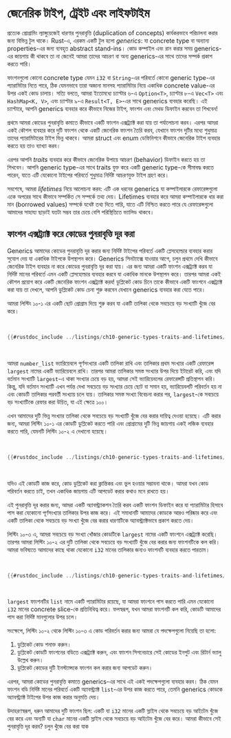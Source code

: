 # জেনেরিক টাইপ, ট্রেইট এবং লাইফটাইম

প্রত্যেক প্রোগ্রামিং ল্যাঙ্গুয়েজেই ধারণার পুনরাবৃত্তি (duplication of concepts) কার্যকরভাবে পরিচালনা করার জন্য বিভিন্ন টুল থাকে। Rust-এ, এরকম একটি টুল হলো _generics_: যা concrete type বা অন্যান্য properties-এর জন্য ব্যবহৃত abstract stand-ins। কোড কম্পাইল এবং রান করার সময় generics-এর জায়গায় কী থাকবে তা না জেনেই আমরা তাদের আচরণ বা অন্য generics-এর সাথে তাদের সম্পর্ক প্রকাশ করতে পারি।

ফাংশনগুলো কোনো concrete type যেমন `i32` বা `String`-এর পরিবর্তে কোনো generic type-এর প্যারামিটার নিতে পারে, ঠিক যেমনভাবে তারা অজানা মানসহ প্যারামিটার নিয়ে একাধিক concrete value-এর উপর একই কোড চালায়। সত্যি বলতে, আমরা ইতোমধ্যে চ্যাপ্টার ৬-এ `Option<T>`, চ্যাপ্টার ৮-এ `Vec<T>` এবং `HashMap<K, V>`, এবং চ্যাপ্টার ৯-এ `Result<T, E>`-এর সাথে generics ব্যবহার করেছি। এই চ্যাপ্টারে, আপনি generics ব্যবহার করে কীভাবে নিজের টাইপ, ফাংশন এবং মেথড ডিফাইন করবেন তা শিখবেন!

প্রথমে আমরা কোডের পুনরাবৃত্তি কমাতে কীভাবে একটি ফাংশন এক্সট্র্যাক্ট করা যায় তা পর্যালোচনা করব। এরপর আমরা একই কৌশল ব্যবহার করে দুটি ফাংশন থেকে একটি জেনেরিক ফাংশন তৈরি করব, যেখানে ফাংশন দুটির মধ্যে শুধুমাত্র তাদের প্যারামিটারের টাইপ ভিন্ন থাকবে। আমরা struct এবং enum ডেফিনিশনে কীভাবে জেনেরিক টাইপ ব্যবহার করতে হয় তাও ব্যাখ্যা করব।

এরপর আপনি _traits_ ব্যবহার করে কীভাবে জেনেরিক উপায়ে আচরণ (behavior) ডিফাইন করতে হয় তা শিখবেন। আপনি generic type-এর সাথে traits যুক্ত করে একটি generic type-কে সীমাবদ্ধ করতে পারেন, যাতে এটি যেকোনো টাইপের পরিবর্তে শুধুমাত্র নির্দিষ্ট আচরণযুক্ত টাইপ গ্রহণ করে।

সবশেষে, আমরা _lifetimes_ নিয়ে আলোচনা করব: এটি এক ধরনের generics যা কম্পাইলারকে রেফারেন্সগুলো একে অপরের সাথে কীভাবে সম্পর্কিত সে সম্পর্কে তথ্য দেয়। Lifetimes ব্যবহার করে আমরা কম্পাইলারকে ধার করা মান (borrowed values) সম্পর্কে যথেষ্ট তথ্য দিতে পারি, যাতে এটি নিশ্চিত করতে পারে যে রেফারেন্সগুলো আমাদের সাহায্য ছাড়াই যতটা সম্ভব তার চেয়ে বেশি পরিস্থিতিতে ভ্যালিড থাকবে।

## ফাংশন এক্সট্র্যাক্ট করে কোডের পুনরাবৃত্তি দূর করা

Generics আমাদের কোডের পুনরাবৃত্তি দূর করার জন্য নির্দিষ্ট টাইপের পরিবর্তে একটি প্লেসহোল্ডার ব্যবহার করার সুযোগ দেয় যা একাধিক টাইপকে উপস্থাপন করে। Generics সিনট্যাক্সে যাওয়ার আগে, চলুন প্রথমে দেখি কীভাবে জেনেরিক টাইপ ব্যবহার না করে কোডের পুনরাবৃত্তি দূর করা যায়। এর জন্য আমরা একটি ফাংশন এক্সট্র্যাক্ট করব যা নির্দিষ্ট মানের পরিবর্তে এমন একটি প্লেসহোল্ডার ব্যবহার করবে যা একাধিক মানকে উপস্থাপন করে। তারপর আমরা একই কৌশল প্রয়োগ করে একটি জেনেরিক ফাংশন এক্সট্র্যাক্ট করব! ডুপ্লিকেট কোড চিনে তাকে কীভাবে একটি ফাংশনে এক্সট্র্যাক্ট করা যায় তা দেখলে, আপনি ডুপ্লিকেট কোড চেনা শুরু করবেন যেখানে generics ব্যবহার করা যেতে পারে।

আমরা লিস্টিং ১০-১ এর একটি ছোট প্রোগ্রাম দিয়ে শুরু করব যা একটি তালিকা থেকে সবচেয়ে বড় সংখ্যাটি খুঁজে বের করে।

<Listing number="10-1" file-name="src/main.rs" caption="সংখ্যার একটি তালিকা থেকে সবচেয়ে বড় সংখ্যাটি খোঁজা">

```rust
{{#rustdoc_include ../listings/ch10-generic-types-traits-and-lifetimes/listing-10-01/src/main.rs:here}}
```

</Listing>

আমরা `number_list` ভ্যারিয়েবলে পূর্ণসংখ্যার একটি তালিকা রাখি এবং তালিকার প্রথম সংখ্যার একটি রেফারেন্স `largest` নামের একটি ভ্যারিয়েবলে রাখি। তারপর আমরা তালিকার সমস্ত সংখ্যার উপর দিয়ে ইটারেট করি, এবং যদি বর্তমান সংখ্যাটি `largest`-এ থাকা সংখ্যার চেয়ে বড় হয়, আমরা সেই ভ্যারিয়েবলের রেফারেন্সটি প্রতিস্থাপন করি। কিন্তু, যদি বর্তমান সংখ্যাটি এখন পর্যন্ত দেখা সবচেয়ে বড় সংখ্যার চেয়ে ছোট বা সমান হয়, ভ্যারিয়েবলটি পরিবর্তন হয় না এবং কোডটি তালিকার পরবর্তী সংখ্যায় চলে যায়। তালিকার সমস্ত সংখ্যা বিবেচনা করার পর, `largest`-কে সবচেয়ে বড় সংখ্যাটিকে রেফার করা উচিত, যা এই ক্ষেত্রে ১০০।

এখন আমাদের দুটি ভিন্ন সংখ্যার তালিকা থেকে সবচেয়ে বড় সংখ্যাটি খুঁজে বের করার দায়িত্ব দেওয়া হয়েছে। এটি করার জন্য, আমরা লিস্টিং ১০-১ এর কোডটি ডুপ্লিকেট করতে পারি এবং প্রোগ্রামের দুটি ভিন্ন জায়গায় একই লজিক ব্যবহার করতে পারি, যেমনটি লিস্টিং ১০-২ এ দেখানো হয়েছে।

<Listing number="10-2" file-name="src/main.rs" caption="*দুটি* সংখ্যার তালিকা থেকে সবচেয়ে বড় সংখ্যা খোঁজার কোড">

```rust
{{#rustdoc_include ../listings/ch10-generic-types-traits-and-lifetimes/listing-10-02/src/main.rs}}
```

</Listing>

যদিও এই কোডটি কাজ করে, কোড ডুপ্লিকেট করা ক্লান্তিকর এবং ভুল হওয়ার সম্ভাবনা থাকে। আমরা যখন কোড পরিবর্তন করতে চাই, তখন একাধিক জায়গায় এটি আপডেট করার কথাও মনে রাখতে হয়।

এই পুনরাবৃত্তি দূর করার জন্য, আমরা একটি অ্যাবস্ট্র্যাকশন তৈরি করব একটি ফাংশন ডিফাইন করে যা প্যারামিটার হিসাবে পাস করা যেকোনো পূর্ণসংখ্যার তালিকার উপর কাজ করে। এই সমাধানটি আমাদের কোডকে আরও পরিষ্কার করে এবং একটি তালিকা থেকে সবচেয়ে বড় সংখ্যা খুঁজে বের করার ধারণাটিকে অ্যাবস্ট্র্যাক্টভাবে প্রকাশ করতে দেয়।

লিস্টিং ১০-৩ এ, আমরা সবচেয়ে বড় সংখ্যা খোঁজার কোডটিকে `largest` নামের একটি ফাংশনে এক্সট্র্যাক্ট করেছি। তারপর আমরা লিস্টিং ১০-২ এর দুটি তালিকা থেকে সবচেয়ে বড় সংখ্যাটি খুঁজে বের করার জন্য ফাংশনটিকে কল করি। আমরা ভবিষ্যতে আমাদের কাছে থাকা যেকোনো `i32` মানের তালিকার জন্যও ফাংশনটি ব্যবহার করতে পারতাম।

<Listing number="10-3" file-name="src/main.rs" caption="দুটি তালিকা থেকে সবচেয়ে বড় সংখ্যা খোঁজার জন্য অ্যাবস্ট্র্যাক্ট কোড">

```rust
{{#rustdoc_include ../listings/ch10-generic-types-traits-and-lifetimes/listing-10-03/src/main.rs:here}}
```

</Listing>

`largest` ফাংশনটির `list` নামে একটি প্যারামিটার রয়েছে, যা আমরা ফাংশনে পাস করতে পারি এমন যেকোনো `i32` মানের concrete slice-কে প্রতিনিধিত্ব করে। ফলস্বরূপ, যখন আমরা ফাংশনটি কল করি, কোডটি আমাদের পাস করা নির্দিষ্ট মানগুলোর উপর চলে।

সংক্ষেপে, লিস্টিং ১০-২ থেকে লিস্টিং ১০-৩ এ কোড পরিবর্তন করার জন্য আমরা যে পদক্ষেপগুলো নিয়েছি তা হলো:

1. ডুপ্লিকেট কোড শনাক্ত করুন।
2. ডুপ্লিকেট কোডটি ফাংশনের বডিতে এক্সট্র্যাক্ট করুন, এবং ফাংশন সিগনেচারে সেই কোডের ইনপুট এবং রিটার্ন ভ্যালু উল্লেখ করুন।
3. ডুপ্লিকেট কোডের দুটি ইনস্ট্যান্সকে ফাংশন কল করার জন্য আপডেট করুন।

এরপর, আমরা কোডের পুনরাবৃত্তি কমাতে generics-এর সাথে এই একই পদক্ষেপগুলো ব্যবহার করব। ঠিক যেমন ফাংশন বডি নির্দিষ্ট মানের পরিবর্তে একটি অ্যাবস্ট্র্যাক্ট `list`-এর উপর কাজ করতে পারে, তেমনি generics কোডকে অ্যাবস্ট্র্যাক্ট টাইপের উপর কাজ করার অনুমতি দেয়।

উদাহরণস্বরূপ, ধরুন আমাদের দুটি ফাংশন ছিল: একটি যা `i32` মানের একটি স্লাইস থেকে সবচেয়ে বড় আইটেম খুঁজে বের করে এবং অন্যটি যা `char` মানের একটি স্লাইস থেকে সবচেয়ে বড় আইটেম খুঁজে বের করে। আমরা কীভাবে সেই পুনরাবৃত্তি দূর করব? চলুন খুঁজে বের করা যাক